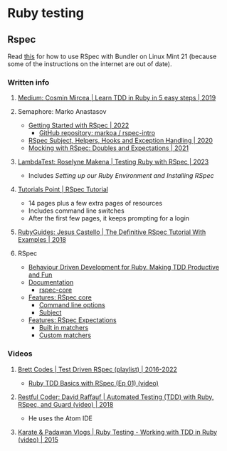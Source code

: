 # Ruby testing

## Rspec

Read [this](RSPEC_LOCAL_PROJECT.txt) for how to use RSpec with Bundler on Linux Mint 21
(because some of the instructions on the internet are out of date).


### Written info

1. [Medium: Cosmin Mircea | Learn TDD in Ruby in 5 easy steps | 2019](https://medium.com/@micosmin/learn-tdd-in-ruby-in-5-easy-steps-3ab28014fec4)

1. Semaphore: Marko Anastasov
   - [Getting Started with RSpec | 2022](https://semaphoreci.com/community/tutorials/getting-started-with-rspec)
     * [GitHub repository: markoa / rspec-intro](https://github.com/markoa/rspec-intro)
   - [RSpec Subject, Helpers, Hooks and Exception Handling | 2020](https://semaphoreci.com/community/tutorials/rspec-subject-helpers-hooks-and-exception-handling)
   - [Mocking with RSpec: Doubles and Expectations | 2021](https://semaphoreci.com/community/tutorials/mocking-with-rspec-doubles-and-expectations)

1. [LambdaTest: Roselyne Makena | Testing Ruby with RSpec | 2023](https://www.lambdatest.com/learning-hub/rspec-ruby)
   - Includes *Setting up our Ruby Environment and Installing RSpec*

1. [Tutorials Point | RSpec Tutorial](https://www.tutorialspoint.com/rspec/index.htm)
   - 14 pages plus a few extra pages of resources
   - Includes command line switches
   - After the first few pages, it keeps prompting for a login

1. [RubyGuides: Jesus Castello | The Definitive RSpec Tutorial With Examples | 2018](https://www.rubyguides.com/2018/07/rspec-tutorial/)

1. RSpec
   - [Behaviour Driven Development for Ruby. Making TDD Productive and Fun](https://rspec.info/)
   - [Documentation](https://rspec.info/documentation/)
     * [rspec-core](https://rspec.info/documentation/3.13/rspec-core/)
   - [Features: RSpec core](https://rspec.info/features/3-13/rspec-core/)
     * [Command line options](https://rspec.info/features/3-13/rspec-core/command-line/)
     * [Subject](https://rspec.info/features/3-13/rspec-core/subject/)
   - [Features: RSpec Expectations](https://rspec.info/features/3-13/rspec-expectations/)
     * [Built in matchers](https://rspec.info/features/3-13/rspec-expectations/built-in-matchers/)
     * [Custom matchers](https://rspec.info/features/3-13/rspec-expectations/custom-matchers/)


### Videos

1. [Brett Codes | Test Driven RSpec (playlist) | 2016-2022](https://www.youtube.com/playlist?list=PLr442xinba86s9cCWxoIH_xq5UE9Wwo4Z)
   - [Ruby TDD Basics with RSpec (Ep 01) (video)](https://www.youtube.com/watch?v=K6RPMhcRICE)

1. [Restful Coder: David Raffauf | Automated Testing (TDD) with Ruby, RSpec, and Guard (video) | 2018](https://www.youtube.com/watch?v=VHh15gVna8Y)
   - He uses the Atom IDE

1. [Karate & Padawan Vlogs | Ruby Testing - Working with TDD in Ruby (video) | 2015](https://www.youtube.com/watch?v=Tll0qmH-iqo)

